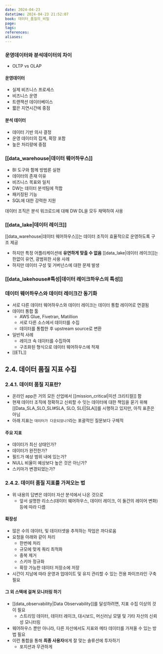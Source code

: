 ```yaml
---
date: 2024-04-23
datetime: 2024-04-23 21:52:07
book: 데이터_품질의_비밀
page: 
tags: 
references: 
aliases:
---
```

### 운영데이터와 분석데이터의 차이
- OLTP vs OLAP
#### 운영데이터
- 실제 비즈니스 프로세스
- 비즈니스 운영
- 트랜잭션 데이터베이스
- 짧은 지연시간에 중점

#### 분석 데이터
- 데이터 기반 의사 결정
- 운영 데이터의 집계, 확장 포함
- 높은 처리량에 중점

### [[data_warehouse|데이터 웨어하우스]]
- BI 도구와 함께 방법론 실현
- 데이터의 존재 이유
- 비즈니스 목표와 일치
- DW는 데이터 분석팀에 적합
- 패키징된 기능
- SQL에 대한 강력한 지원


데이터 조직은 분석 워크로드에 대해 DW DL을 모두 채택하여 사용

### [[data_lake|데이터 레이크]]


[[data_warehouse|데이터 웨어하우스]]는 데이터 조직이 효율적으로 운영하도록 구조 제공
- 하지만 특정 어플리케이션에 **유연하게 맞출 수 없음**
[[data_lake|데이터 레이크]]는 한없이 유연, 광범위한 사용 사례
- 하지만 데이터 구성 및 거버넌스에 대한 문제 발생

### [[data_lakehouse#특성|데이터 레이크하우스의 특성]]

### 데이터 웨어하우스와 데이터 레이크간 동기화
- 서로 다른 데이터 웨어하우스와 데이터 레이크는 데이터 통합 레이어로 연결됨
- 데이터 통합 툴
	- AWS Glue, Fivetran, Matillion
	- 서로 다른 소스에서 데이터를 수집
	- 데이터를 통합한 후 upstream source로 변환
- 일반적 사례
	- 레이크 속 데이터를 수집하여
	- 구조화된 형식으로 데이터 웨어하우스에 적재
- [[ETL]]


## 2.4. 데이터 품질 지표 수집

### 2.4.1. 데이터 품질 지표란?
- 온라인 app은 거의 모든 산업에서 [[mission_critical|미션 크리티컬]] 함
- 현재 데이터 조직에 정확하고 신뢰할 수 잇는 데이터에 대한 책임을 묻기 위해 [[Data_SLA_SLO_SLI#SLA, SLO, SLI||SLA]]를 시행하고 있지만, 아직 표준은 아님
- 아래 지표는 `데이터가 다운되었나?`라는 포괄적인 질문보다 구체적
#### 주요 지표
- 데이터가 최신 상태인가?
- 데이터가 완전한가?
- 필드가 예상 범위 내에 있는가?
- NULL 비율이 예상보다 높은 것은 아닌가?
- 스키마가 변경되었는가?

### 2.4.2. 데이터 품질 지표를 가져오는 법
- 위 내용의 답변은 데이터 자산 분석에서 나온 것으로
	- 앞서 설명한 리소스(데이터 웨어하우스, 데이터 레이크, 이 둘간의 레이어 변화)등에 따라 다름

#### 확장성
- 많은 수의 데이터, 및 데이터셋을 추적하는 작업은 까다로움
- 요청을 아래와 같이 처리
	- 한번에 처리
	- 규모에 맞게 쿼리 최적화
	- 중복 제거
	- 스키마 정규화
	- 확장 가능한 데이터 저장소에 저장
- 시간이 지남에 따라 운영과 업데이트 및 유지 관리할 수 있는 전용 파이프라인 구축 필요

#### 그 외 스택에 걸쳐 모니터링 하기
- [[data_observability|Data Observability]]를 달성하려면, 지표 수집 이상의 것이 필요
	- 스트리밍 데이터, 데이터 레이크, 대시보드, 머신러닝 모델 및 기타 자산의 신뢰성 모니터링
- 웨어하우스 뿐만 아니라, 다른 자산에서도 지표와 메타 데이터를 가져올 수 있는 방법 필요
- 이런 통합을 통해 **최종 사용자**에게 잘 맞는 솔류션에 투자하기
	- 포지션과 무관하게
